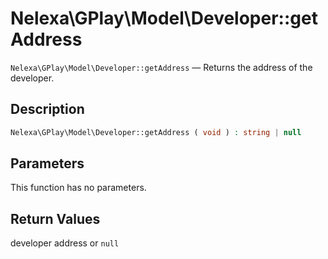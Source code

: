 # Nelexa\GPlay\Model\Developer::getAddress
`Nelexa\GPlay\Model\Developer::getAddress` — Returns the address of the developer.

## Description
```php
Nelexa\GPlay\Model\Developer::getAddress ( void ) : string | null
```

## Parameters
This function has no parameters.

## Return Values
developer address or `null`

